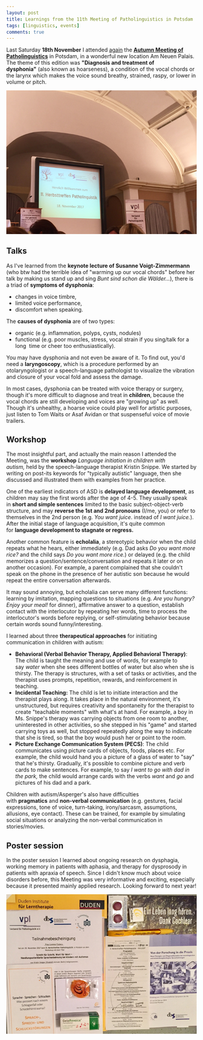 ```yaml
---
layout: post
title: Learnings from the 11th Meeting of Patholinguistics in Potsdam
tags: [linguistics, events]
comments: true
---
```


Last Saturday **18th November** I attended [again](2016-11-23-patholinguistics-meeting-potsdam.md) the [**Autumn Meeting of Patholinguistics**](https://www.herbsttreffen.vpl-ev.de/) in Potsdam, in a wonderful new location Am Neuen Palais. The theme of this edition was **"Diagnosis and treatment of dysphonia"** (also known as hoarseness), a condition of the vocal chords or the larynx which makes the voice sound breathy, strained, raspy, or lower in volume or pitch.

![cover](../assets/img/11PatholinguisticsMeetup2.jpg)

## Talks

As I've learned from the **keynote lecture of Susanne Voigt-Zimmermann** (who btw had the terrible idea of "warming up our vocal chords" before her talk by making us stand up and sing *Bunt sind schon die Wälder...*), there is a triad of **symptoms of dysphonia**: 
* changes in voice timbre, 
* limited voice performance, 
* discomfort when speaking. 

The **causes of dysphonia** are of two types: 
* organic (e.g. inflammation, polyps, cysts, nodules) 
* functional (e.g. poor muscles, stress, vocal strain if you sing/talk for a long  time or cheer too enthusiastically). 

You may have dysphonia and not even be aware of it. To find out, you'd need a **laryngoscopy**, which is a procedure performed by an otolaryngologist or a speech-language pathologist to visualize the vibration and closure of your vocal fold and assess the damage.

In most cases, dysphonia can be treated with voice therapy or surgery, though it's more difficult to diagnose and treat in **children**, because the vocal chords are still developing and voices are "growing up" as well. Though it's unhealthy, a hoarse voice could play well for artistic purposes, just listen to Tom Waits or Asaf Avidan or that suspenseful voice of movie trailers.

## Workshop

The most insightful part, and actually the main reason I attended the Meeting, was the **workshop** *Language initiation in children with autism,* held by the speech-language therapist Kristin Snippe. We started by writing on post-its keywords for "typically autistic" language, then she discussed and illustrated them with examples from her practice. 

One of the earliest indicators of ASD is **delayed language development**, as children may say the first words after the age of 4-5. They usually speak in **short and simple sentences** limited to the basic subject-object-verb structure, and may **reverse the 1st and 2nd pronouns** (I/me, you) or refer to themselves in the 2nd person (e.g. *You want juice*. instead of *I want juice.*). After the initial stage of language acquisition, it's quite common for **language development to stagnate or regress.** 

Another common feature is **echolalia**, a stereotypic behavior when the child repeats what he hears, either immediately (e.g. Dad asks *Do you want more rice?* and the child says *Do you want more rice.*) or delayed (e.g. the child memorizes a question/sentence/conversation and repeats it later or on another occasion). For example, a parent complained that she couldn't speak on the phone in the presence of her autistic son because he would repeat the entire conversation afterwards. 

It may sound annoying, but echolalia can serve many different functions: learning by imitation, mapping questions to situations (e.g. *Are you hungry? Enjoy your meal!* for dinner), affirmative answer to a question, establish contact with the interlocutor by repeating her words, time to process the interlocutor's words before replying, or self-stimulating behavior because certain words sound funny/interesting. 

I learned about three **therapeutical approaches** for initiating communication in children with autism:

-   **Behavioral (Verbal Behavior Therapy, Applied Behavioral Therapy)**: The child is taught the meaning and use of words, for example to say *water* when she sees different bottles of water but also when she is thirsty. The therapy is structures, with a set of tasks or activities, and the therapist uses prompts, repetition, rewards, and reinforcement in teaching.
-   **Incidental Teaching:** The child is let to initiate interaction and the therapist plays along. It takes place in the natural environment, it's unstructured, but requires creativity and spontaneity for the therapist to create "teachable moments" with what's at hand. For example, a boy in Ms. Snippe's therapy was carrying objects from one room to another, uninterested in other activities, so she stepped in his "game" and started carrying toys as well, but stopped repeatedly along the way to indicate that she is tired, so that the boy would push her or point to the room.
-   **Picture Exchange Communication System (PECS)**: The child communicates using picture cards of objects, foods, places etc. For example, the child would hand you a picture of a glass of water to "say" that he's thirsty. Gradually, it's possible to combine picture and verb cards to make sentences. For example, to say *I want to go with dad in the park,* the child would arrange cards with the verbs *want* and *go* and pictures of his dad and a park.

Children with autism/Asperger's also have difficulties with **pragmatics** and **non-verbal communication** (e.g. gestures, facial expressions, tone of voice, turn-taking, irony/sarcasm, assumptions, allusions, eye contact). These can be trained, for example by simulating social situations or analyzing the non-verbal communication in stories/movies.

## Poster session
In the poster session I learned about ongoing research on dysphagia, working memory in patients with aphasia, and therapy for dysprosody in patients with apraxia of speech. Since I didn't know much about voice disorders before, this Meeting was very informative and exciting, especially because it presented mainly applied research. Looking forward to next year!


![goodies bag](../assets/img/11PatholinguisticsMeetup.jpg)